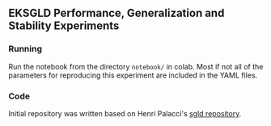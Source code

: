 ## EKSGLD Performance, Generalization and Stability Experiments

### Running

Run the notebook from the directory `notebook/` in colab. Most if not all of the parameters for reproducing this experiment are included in the YAML files.

### Code

Initial repository was written based on Henri Palacci's [sgld repository](https://github.com/henripal/sgld). 